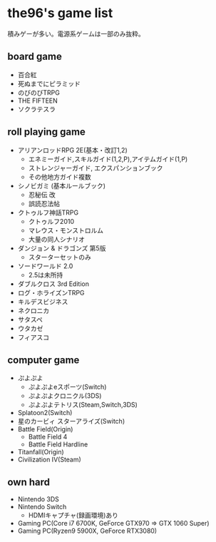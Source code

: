 # the96's game list
積みゲーが多い。電源系ゲームは一部のみ抜粋。

## board game
* 百合紅
* 死ぬまでにピラミッド
* のびのびTRPG
* THE FIFTEEN
* ソクラテスラ

## roll playing game
* アリアンロッドRPG 2E(基本・改訂1,2)
  * エネミーガイド,スキルガイド(1,2,P),アイテムガイド(1,P)
  * ストレンジャーガイド, エクスパンションブック
  * その他地方ガイド複数
* シノビガミ (基本ルールブック)
  * 忍秘伝 改
  * 誤読忍法帖
* クトゥルフ神話TRPG
  * クトゥルフ2010
  * マレウス・モンストロルム
  * 大量の同人シナリオ
* ダンジョン & ドラゴンズ 第5版
  * スターターセットのみ
* ソードワールド 2.0
  * 2.5は未所持
* ダブルクロス 3rd Edition
* ログ・ホライズンTRPG
* キルデスビジネス
* ネクロニカ
* サタスペ
* ウタカゼ
* フィアスコ

## computer game
* ぷよぷよ
  * ぷよぷよeスポーツ(Switch)
  * ぷよぷよクロニクル(3DS)
  * ぷよぷよテトリス(Steam,Switch,3DS)
* Splatoon2(Switch)
* 星のカービィ スターアライズ(Switch)
* Battle Field(Origin)
  * Battle Field 4
  * Battle Field Hardline
* Titanfall(Origin)
* Civilization IV(Steam)

## own hard
* Nintendo 3DS
* Nintendo Switch
  * HDMIキャプチャ(録画環境)あり
* Gaming PC(Core i7 6700K, GeForce GTX970 => GTX 1060 Super)
* Gaming PC(Ryzen9 5900X, GeForce RTX3080)
